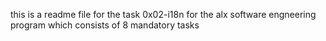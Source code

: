 this is a readme file for the task 0x02-i18n for the alx software engneering program which consists of 8 mandatory tasks
